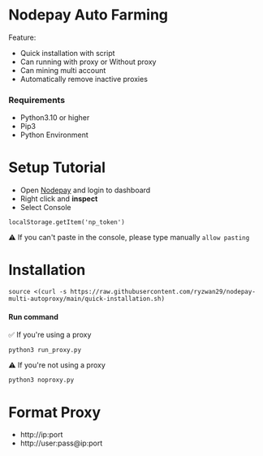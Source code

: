 # Nodepay Auto Farming
Feature:
- Quick installation with script
- Can running with proxy or Without proxy
- Can mining multi account
- Automatically remove inactive proxies

### Requirements
- Python3.10 or higher
- Pip3
- Python Environment

# Setup Tutorial
- Open [Nodepay](https://app.nodepay.ai/register?ref=ZUCBuJaIoBXLE6J) and login to dashboard
- Right click and **inspect**
- Select Console
```
localStorage.getItem('np_token')
```
⚠️ If you can't paste in the console, please type manually ```allow pasting```

# Installation
```
source <(curl -s https://raw.githubusercontent.com/ryzwan29/nodepay-multi-autoproxy/main/quick-installation.sh)
```

#### Run command
✅ If you're using a proxy
```
python3 run_proxy.py
```
⚠️ If you're not using a proxy
```
python3 noproxy.py
```

# Format Proxy
- http://ip:port
- http://user:pass@ip:port

